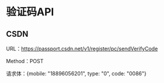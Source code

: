 # 验证码API

## CSDN

URL：https://passport.csdn.net/v1/register/pc/sendVerifyCode

Method：POST

请求体：{mobile: "18896056201", type: "0", code: "0086"}